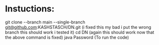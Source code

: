 # Instuctions:
git clone --branch main --single-branch git@github.com:KASHSTASCH/DN.git (i fixed this my bad i put the wrong branch this should work i tested it)
cd DN  (again this should work now that the above command is fixed)
java Password (To run the code)
